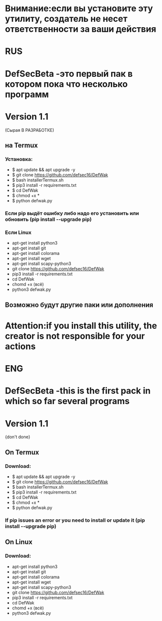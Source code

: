 # Внимание:если вы установите эту утилиту, создатель не несет ответственности за ваши действия
# RUS
# DefSecBeta -это первый пак в котором пока что несколько программ
# Version 1.1
 (Сырая В РАЗРАБОТКЕ)
## на Termux 
### Установка:
+ $ apt update && apt upgrade -y
+ $ git clone https://github.com/defsec16/DefWak
+ $ bash installerTermux.sh
+ $ pip3 install -r requirements.txt
+ $ cd DefWak 
+ $ chmod +x *
+ $ python defwak.py

### Если pip выдёт ошибку либо надо его установить или обновить (pip install --upgrade pip)

### Если Linux 
* apt-get install python3
* apt-get install git
* apt-get install colorama
* apt-get install wget
* apt-get install scapy-python3
* git clone https://github.com/defsec16/DefWak
* pip3 install -r requirements.txt
* cd DefWak
* chomd +x (всё)
* python3 defwak.py

## Возможно будут другие паки или дополнения

# Attention:if you install this utility, the creator is not responsible for your actions
# ENG
# DefSecBeta -this is the first pack in which so far several programs
# Version 1.1
{don't done}

## On Termux
### Download:
+ $ apt update && apt upgrade -y
+ $ git clone https://github.com/defsec16/DefWak
+ $ bash installerTermux.sh
+ $ pip3 install -r requirements.txt
+ $ cd DefWak 
+ $ chmod +x *
+ $ python defwak.py
### If pip issues an error or you need to install or update it (pip install --upgrade pip)

## On Linux
### Download:
* apt-get install python3
* apt-get install git
* apt-get install colorama
* apt-get install wget
* apt-get install scapy-python3
* git clone https://github.com/defsec16/DefWak
* pip3 install -r requirements.txt
* cd DefWak
* chomd +x (всё)
* python3 defwak.py
